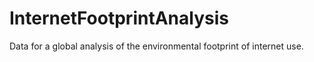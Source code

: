 # InternetFootprintAnalysis
Data for a global analysis of the environmental footprint of internet use.
